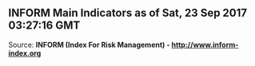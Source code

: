## INFORM Main Indicators as of Sat, 23 Sep 2017 03:27:16 GMT

Source: **INFORM (Index For Risk Management) - http://www.inform-index.org**